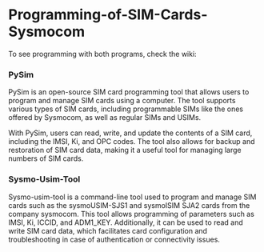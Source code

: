 # Programming-of-SIM-Cards-Sysmocom

To see programming with both programs, check the wiki:

### PySim
PySim is an open-source SIM card programming tool that allows users to program and manage SIM cards using a computer. The tool supports various types of SIM cards, including programmable SIMs like the ones offered by Sysmocom, as well as regular SIMs and USIMs.

With PySim, users can read, write, and update the contents of a SIM card, including the IMSI, Ki, and OPC codes. The tool also allows for backup and restoration of SIM card data, making it a useful tool for managing large numbers of SIM cards.

### Sysmo-Usim-Tool
Sysmo-usim-tool is a command-line tool used to program and manage SIM cards such as the sysmoUSIM-SJS1 and sysmoISIM SJA2 cards from the company sysmocom. This tool allows programming of parameters such as IMSI, Ki, ICCID, and ADM1_KEY. Additionally, it can be used to read and write SIM card data, which facilitates card configuration and troubleshooting in case of authentication or connectivity issues.
